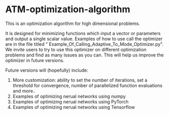 # ATM-optimization-algorithm
This is an optimization algorithm for high dimensional problems.

It is designed for minimizing functions which input a vector or parameters and output a single scalar value.
Examples of how to use call the optimizer are in the file titled " Example_Of_Calling_Adaptive_To_Mode_Optimizer.py".
We invite users to try to use this optimizer on different optimization problems and find as many issues as you can. This will help us improve the optimizer in future versions.



Future versions will (hopefully) include:
1. More customization: ability to set the number of iterations, set a threshold for convergence, number of parallelized function evaluations and more..
2. Examples of optimizing nerual networks using numpy
2. Examples of optimizing nerual networks using PyTorch
3. Examples of optimizing nerual networks using Tensorflow

